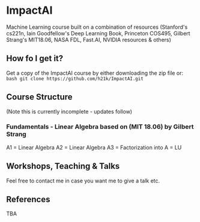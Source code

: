 # ImpactAI

Machine Learning course built on a combination of resources (Stanford's cs221n, Iain Goodfellow's Deep Learning Book, Princeton COS495, Gilbert Strang's MIT18.06, NASA FDL, Fast.AI, NVIDIA resources &amp; others)

## How fo I get it?

Get a copy of the ImpactAI course by either downloading the zip file or:<br>
    ```bash
    git clone https://github.com/h21k/ImpactAI.git
    ```
## Course Structure

(Note this is currently incomplete - updates follow)

### Fundamentals - Linear Algebra based on (MIT 18.06) by Gilbert Strang

A1 = Linear Algebra 
A2 = Linear Algebra 
A3 = Factorization into A = LU 

## Workshops, Teaching & Talks 

Feel free to contact me in case you want me to give a talk etc. 

## References

TBA


